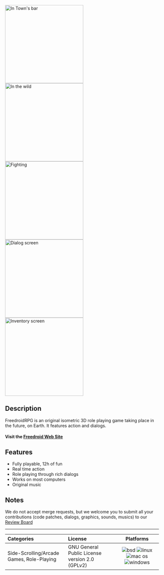 <!--
 *  Copyright (c) 2015 Samuel Degrande
 *
 *  This file is part of Freedroid
 *
 *  Freedroid is free software; you can redistribute it and/or modify
 *  it under the terms of the GNU General Public License as published by
 *  the Free Software Foundation; either version 2 of the License, or
 *  (at your option) any later version.
 *
 *  Freedroid is distributed in the hope that it will be useful,
 *  but WITHOUT ANY WARRANTY; without even the implied warranty of
 *  MERCHANTABILITY or FITNESS FOR A PARTICULAR PURPOSE.  See the
 *  GNU General Public License for more details.
 *
 *  You should have received a copy of the GNU General Public License
 *  along with Freedroid; see the file COPYING. If not, write to the
 *  Free Software Foundation, Inc., 59 Temple Place, Suite 330, Boston,
 *  MA  02111-1307  USA

 This file provides a nice frontpage to gitlab's project.
 Not meant to be in the tar.gz distribution.
-->

<img alt="In Town's bar" src="https://gitlab.com/freedroid/freedroid-graphics/raw/master/website/assets/screenshots/town_bar_s.png" width=256 />
<img alt="In the wild" src="https://gitlab.com/freedroid/freedroid-graphics/raw/master/website/assets/screenshots/in_the_wild_s.png" width=256 />
<img alt="Fighting" src="https://gitlab.com/freedroid/freedroid-graphics/raw/master/website/assets/screenshots/fighting_s.png" width=256 />
<img alt="Dialog screen" src="https://gitlab.com/freedroid/freedroid-graphics/raw/master/website/assets/screenshots/dialog_s.png" width=256 />
<img alt="Inventory screen" src="https://gitlab.com/freedroid/freedroid-graphics/raw/master/website/assets/screenshots/inventory_screen_s.png" width=256 />

Description
-----------

FreedroidRPG is an original isometric 3D role playing game taking place in the future, on Earth. It features action and dialogs.

#### Visit the [Freedroid Web Site][WWW]

Features
--------

* Fully playable, 12h of fun
* Real time action
* Role playing through rich dialogs
* Works on most computers
* Original music

Notes
-----
We do not accept merge requests, but we welcome you to submit all your contributions (code patches, dialogs, graphics, sounds, musics) to our [Review Board][RB]

---

| Categories                                | License                                        | Platforms |
| :---------------------------------------- | :--------------------------------------------- | :-------: |
| Side-Scrolling/Arcade Games, Role-Playing | GNU General Public License version 2.0 (GPLv2) | ![bsd][BSD] ![linux][LIN] ![mac os][MAC] ![windows][WIN] |

[WWW]: http://www.freedroid.org
[RB]: http://rb.freedroid.org
[BSD]: https://gitlab.com/freedroid/freedroid-graphics/raw/master/website/assets/platforms/bsd.png
[LIN]: https://gitlab.com/freedroid/freedroid-graphics/raw/master/website/assets/platforms/linux.png
[MAC]: https://gitlab.com/freedroid/freedroid-graphics/raw/master/website/assets/platforms/mac.png
[WIN]: https://gitlab.com/freedroid/freedroid-graphics/raw/master/website/assets/platforms/windows.png


